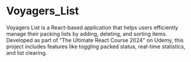 # Voyagers_List
Voyagers List is a React-based application that helps users efficiently manage their packing lists by adding, deleting, and sorting items. Developed as part of "The Ultimate React Course 2024" on Udemy, this project includes features like toggling packed status, real-time statistics, and list clearing. 
